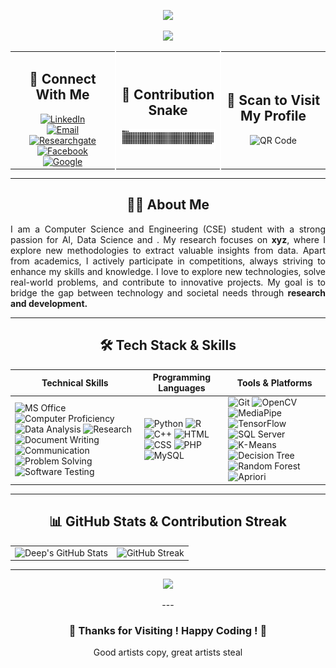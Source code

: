 <div align="center">
<!-- Typing Animation at the Top -->
<p align="center">
  <img src="https://readme-typing-svg.herokuapp.com?size=24&duration=1&color=FF0000&center=true&vCenter=true&multiline=true&width=500&height=50&lines=Welcome+to+My+GitHub+!+🥂" />
</p>
<!-- Another Typing Animation Below -->
<p align="center">
  <img src="https://readme-typing-svg.herokuapp.com?size=24&duration=3000&color=00FF00&center=true&vCenter=true&multiline=true&width=800&height=50&lines=👋+Hi,+I'm+Sudeep+Mondal+Deep+!;" />
</p>
  
<table width="100%" style="border-collapse: collapse;">
  <tr>
    <!-- Left Side: Connect With Me -->
    <td align="center" style="width: 33.33%; border-right: 2px solid #ffffff;">
      <h2>🤝 Connect With Me</h2>    
      <a href="https://www.linkedin.com/in/smdeep/">
        <img src="https://img.shields.io/badge/-LinkedIn-0077B5?style=flat&logo=linkedin&logoColor=white" alt="LinkedIn">
      </a>
      <br>
      <a href="smdeep137@gmail.com">
        <img src="https://img.shields.io/badge/-Email-D14836?style=flat&logo=gmail&logoColor=white" alt="Email">
      </a>
      <br>
      <a href="https://www.researchgate.net/profile/Sudeep-Mondal-Deep">
        <img src="https://img.shields.io/badge/-Researchgate-D14836?style=flat&logo=researchgate&logoColor=white" alt="Researchgate">
      </a>
      <br>
      <a href="https://www.facebook.com/sudeepmondaldeep/">
        <img src="https://img.shields.io/badge/-Facebook-1877F2?style=flat&logo=facebook&logoColor=white" alt="Facebook">
      </a>
      <br>
      <a href="https://sites.google.com/view/sudeepmondaldeep/home">
        <img src="https://img.shields.io/badge/-Google-D14836?style=flat&logo=google&logoColor=white" alt="Google">
      </a>
    </td>
    <!-- Center: Contribution Snake -->
    <td align="center" style="width: 33.33%; border-right: 2px solid #ffffff;">
      <h2>🐍 Contribution Snake</h2>
      <img src="https://github.com/sudeepmondal/sudeepmondal/blob/main/dist/github-contribution-grid-snake-dark.svg">
    </td>
    <!-- Right Side: Scan to Visit My Profile -->
    <td align="center" style="width: 33.33%;">
      <h2>📱 Scan to Visit My Profile</h2>
      <img src="https://api.qrserver.com/v1/create-qr-code/?size=145x145&data=https://github.com/sudeepmondal" alt="QR Code" width="150">
    </td>
  </tr>
</table>

---
## 🧑‍💻 **About Me**  

  <p align="justify">
I am a Computer Science and Engineering (CSE) student with a strong passion for AI, Data Science and . My research focuses on <b>xyz</b>, where I explore new methodologies to extract valuable insights from data. Apart from academics, I actively participate in competitions, always striving to enhance my skills and knowledge. I love to explore new technologies, solve real-world problems, and contribute to innovative projects. My goal is to bridge the gap between technology and societal needs through <b>research and development.</b>  
  </p>
  
---
## 🛠️ **Tech Stack & Skills**  

| **Technical Skills** | **Programming Languages** | **Tools & Platforms** |
|----------------------|--------------------------|----------------------|
| ![MS Office](https://img.shields.io/badge/-MS%20Office-D83B01?style=flat&logo=microsoft-office&logoColor=white) ![Computer Proficiency](https://img.shields.io/badge/-Computer%20Proficiency-0078D4?style=flat&logo=windows&logoColor=white) ![Data Analysis](https://img.shields.io/badge/-Data%20Analysis-1F70C1?style=flat&logo=tableau&logoColor=white) ![Research](https://img.shields.io/badge/-Research-FF6F00?style=flat&logo=google-scholar&logoColor=white) ![Document Writing](https://img.shields.io/badge/-Document%20Writing-02569B?style=flat&logo=microsoft-word&logoColor=white) ![Communication](https://img.shields.io/badge/-Communication-ff4081?style=flat&logo=wechat&logoColor=white) ![Problem Solving](https://img.shields.io/badge/-Problem%20Solving-0A66C2?style=flat&logo=thinkpad&logoColor=white) ![Software Testing](https://img.shields.io/badge/-Software%20Testing-5A67D8?style=flat&logo=testing-library&logoColor=white) | ![Python](https://img.shields.io/badge/-Python-3776AB?style=flat&logo=python&logoColor=white) ![R](https://img.shields.io/badge/-R-276DC3?style=flat&logo=r&logoColor=white) ![C++](https://img.shields.io/badge/-C++-00599C?style=flat&logo=c%2B%2B&logoColor=white) ![HTML](https://img.shields.io/badge/-HTML-E34F26?style=flat&logo=html&logoColor=white) ![CSS](https://img.shields.io/badge/-CSS-1572B6?style=flat&logo=css&logoColor=white) ![PHP](https://img.shields.io/badge/-PHP-E34F26?style=flat&logo=php&logoColor=white) ![MySQL](https://img.shields.io/badge/-MySQL-4479A1?style=flat&logo=mysql&logoColor=white) | ![Git](https://img.shields.io/badge/-Git-F05032?style=flat&logo=git&logoColor=white) ![OpenCV](https://img.shields.io/badge/-OpenCV-5C3EE8?style=flat&logo=opencv&logoColor=white) ![MediaPipe](https://img.shields.io/badge/-MediaPipe-FF4500?style=flat&logo=google&logoColor=white) ![TensorFlow](https://img.shields.io/badge/-TensorFlow-FF6F00?style=flat&logo=tensorflow&logoColor=white) ![SQL Server](https://img.shields.io/badge/-SQL%20Server-CC2927?style=flat&logo=microsoft-sql-server&logoColor=white) ![K-Means](https://img.shields.io/badge/-K%20Means-00CED1?style=flat&logo=google&logoColor=white) ![Decision Tree](https://img.shields.io/badge/-Decision%20Tree-008000?style=flat&logo=scikitlearn&logoColor=white) ![Random Forest](https://img.shields.io/badge/-Random%20Forest-6A5ACD?style=flat&logo=scikitlearn&logoColor=white) ![Apriori](https://img.shields.io/badge/-Apriori-006400?style=flat&logo=apache-spark&logoColor=white)|

---

## 📊 **GitHub Stats & Contribution Streak**  
<div align="center">
  <table>
    <tr>
      <td><img src="https://github-readme-stats.vercel.app/api?username=sudeepmondal&show_icons=true&theme=radical" alt="Deep's GitHub Stats"></td>
      <td><img src="https://streak-stats.demolab.com/?user=sudeepmondal&theme=radical" alt="GitHub Streak"></td>
    </tr>
  </table>
</div>

---
<p align="center">
  <img src="https://readme-typing-svg.herokuapp.com?size=24&duration=1&color=FF0000&center=true&vCenter=true&multiline=true&width=500&height=50&lines= Good+artists+copy+,+great+artists+steal+🥂" />
</p>
---

### 🎉 **Thanks for Visiting ! Happy Coding ! 🚀**
Good artists copy, great artists steal
